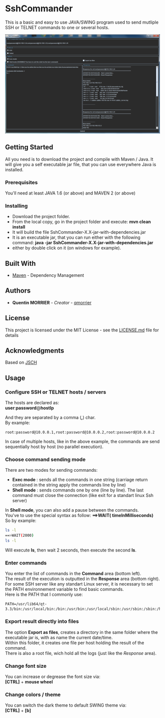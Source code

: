 
# SshCommander

This is a basic and easy to use JAVA/SWING program used to send mutliple SSH or TELNET commands to one or several hosts.  

![Preview1](./HMI_SshCommander.png)

## Getting Started

All you need is to download the project and compile with Maven / Java.
It will give you a self executable jar file, that you can use everywhere Java is installed.

### Prerequisites

You'll need at least JAVA 1.6 (or above) and MAVEN 2 (or above)

### Installing

* Download the project folder.
* From the local copy, go in the project folder and execute:
**mvn clean install**
* It will build the file SshCommander-X.X-jar-with-dependencies.jar
* It is an executable jar, that you can run either with the following command:
**java -jar SshCommander-X.X-jar-with-dependencies.jar**
* either by double click on it (on windows for example).


## Built With

* [Maven](https://maven.apache.org/) - Dependency Management


## Authors

* **Quentin MORRIER** - *Creator* - [qmorrier](https://github.com/qmorrier)


## License

This project is licensed under the MIT License - see the [LICENSE.md](LICENSE.md) file for details

## Acknowledgments

Based on [JSCH](http://www.jcraft.com/jsch/)


## Usage

### Configure SSH or TELNET hosts / servers
The hosts are declared as:  
**user**:**password**@**hostIp**

And they are separated by a comma (**,**) char.  
By example:  
```
root:password@10.0.0.1,root:password@10.0.0.2,root:password@10.0.0.2  
```
In case of multiple hosts, like in the above example, the commands are send sequentially host by host (no parallel execution).

### Choose command sending mode
There are two modes for sending commands:

* **Exec mode** : sends all the commands in one string (carriage return contained in the string apply the commands line by line)
* **Shell mode** : sends commands one by one (line by line). The last command must close the connection (like exit for a standart linux Ssh server)

In **Shell mode**, you can also add a pause between the commands.  
You've to use the special syntax as follow:
**==>WAIT( timeInMilliseconds)**  
So by example:
```bash
ls -l
==>WAIT(2000)
ls -l
```
Will execute **ls**, then wait 2 seconds, then execute the second **ls**.

### Enter commands
You enter the list of commands in the **Command** area (bottom left).  
The result of the execution is outputted in the **Response** area (bottom right).  
For some SSH server like any standart Linux server, it is necessary to set the PATH environnement variable to find basic commands.  
Here is the PATH that I commonly use:
```
PATH=/usr/lib64/qt-3.3/bin:/usr/local/bin:/bin:/usr/bin:/usr/local/sbin:/usr/sbin:/sbin:/home/administrator/bin
```

### Export result directly into files
The option **Export as files**, creates a directory in the same folder where the executable jar is, with as name the current date/time.  
Within this folder, it creates one file per host holding the result of the command.  
There is also a root file, wich hold all the logs (just like the *Response* area).  

### Change font size
You can increase or degrease the font size via:  
**[CTRL]** + **mouse wheel**

### Change colors / theme
You can switch the dark theme to default SWING theme via:  
**[CTRL]** + **[b]**



